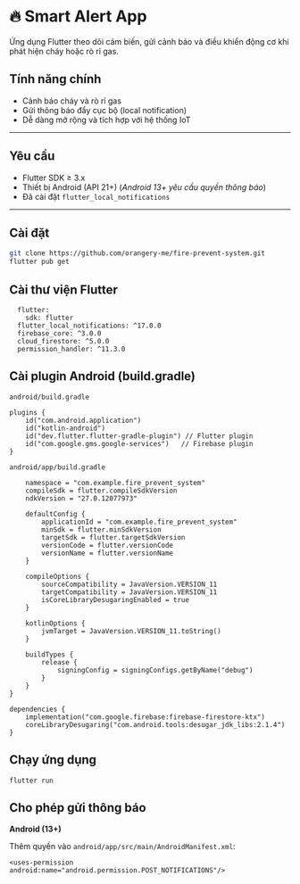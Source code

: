 # 🔥 Smart Alert App

Ứng dụng Flutter theo dõi cảm biến, gửi cảnh báo và điều khiển động cơ khi phát hiện cháy hoặc rò rỉ gas.

## Tính năng chính

- Cảnh báo cháy và rò rỉ gas
- Gửi thông báo đẩy cục bộ (local notification)
- Dễ dàng mở rộng và tích hợp với hệ thống IoT

---

## Yêu cầu

- Flutter SDK ≥ 3.x
- Thiết bị Android (API 21+)
  (_Android 13+ yêu cầu quyền thông báo_)
- Đã cài đặt `flutter_local_notifications`

---

## Cài đặt

```bash
git clone https://github.com/orangery-me/fire-prevent-system.git
flutter pub get
```

## Cài thư viện Flutter

```
  flutter:
    sdk: flutter
  flutter_local_notifications: ^17.0.0
  firebase_core: ^3.0.0
  cloud_firestore: ^5.0.0
  permission_handler: ^11.3.0
```

## Cài plugin Android (build.gradle)

`android/build.gradle`

```
plugins {
    id("com.android.application")
    id("kotlin-android")
    id("dev.flutter.flutter-gradle-plugin") // Flutter plugin
    id("com.google.gms.google-services")   // Firebase plugin
}
```

`android/app/build.gradle`

```android {
    namespace = "com.example.fire_prevent_system"
    compileSdk = flutter.compileSdkVersion
    ndkVersion = "27.0.12077973"

    defaultConfig {
        applicationId = "com.example.fire_prevent_system"
        minSdk = flutter.minSdkVersion
        targetSdk = flutter.targetSdkVersion
        versionCode = flutter.versionCode
        versionName = flutter.versionName
    }

    compileOptions {
        sourceCompatibility = JavaVersion.VERSION_11
        targetCompatibility = JavaVersion.VERSION_11
        isCoreLibraryDesugaringEnabled = true
    }

    kotlinOptions {
        jvmTarget = JavaVersion.VERSION_11.toString()
    }

    buildTypes {
        release {
            signingConfig = signingConfigs.getByName("debug")
        }
    }
}

dependencies {
    implementation("com.google.firebase:firebase-firestore-ktx")
    coreLibraryDesugaring("com.android.tools:desugar_jdk_libs:2.1.4")
}
```

## Chạy ứng dụng

`flutter run`

## Cho phép gửi thông báo

**Android (13+)**

Thêm quyền vào `android/app/src/main/AndroidManifest.xml`:

```
<uses-permission android:name="android.permission.POST_NOTIFICATIONS"/>
```
